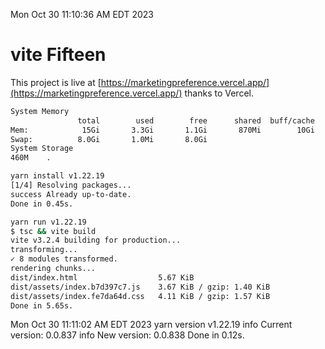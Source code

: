 Mon Oct 30 11:10:36 AM EDT 2023

# vite Fifteen


This project is live at [https://marketingpreference.vercel.app/](https://marketingpreference.vercel.app/) thanks to Vercel.

```bash
System Memory
               total        used        free      shared  buff/cache   available
Mem:            15Gi       3.3Gi       1.1Gi       870Mi        10Gi        10Gi
Swap:          8.0Gi       1.0Mi       8.0Gi
System Storage
460M	.
```
```bash
yarn install v1.22.19
[1/4] Resolving packages...
success Already up-to-date.
Done in 0.45s.
```
```bash
yarn run v1.22.19
$ tsc && vite build
vite v3.2.4 building for production...
transforming...
✓ 8 modules transformed.
rendering chunks...
dist/index.html                  5.67 KiB
dist/assets/index.b7d397c7.js    3.67 KiB / gzip: 1.40 KiB
dist/assets/index.fe7da64d.css   4.11 KiB / gzip: 1.57 KiB
Done in 5.65s.
```
Mon Oct 30 11:11:02 AM EDT 2023
yarn version v1.22.19
info Current version: 0.0.837
info New version: 0.0.838
Done in 0.12s.
